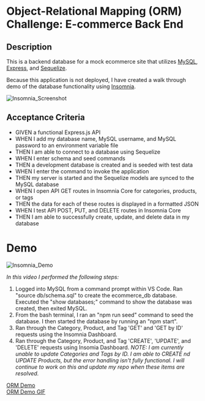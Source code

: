 # Object-Relational Mapping (ORM) Challenge: E-commerce Back End

## Description
This is a backend database for a mock ecommerce site that utilizes [MySQL]("https://dev.mysql.com/doc/"), [Express]("https://expressjs.com/"), and [Sequelize]("https://sequelize.org/").

Because this application is not deployed, I have created a walk through demo of the database functionality using [Insomnia]("https://support.insomnia.rest/"). 

![Insomnia_Screenshot](https://github.com/LynseyVandenberg/ORM-Challenge-E-commerce-Back-End/blob/b534499771bfec6d63fc8d091fbc71d88323e8e3/media/Insomnia_Screenshot.JPG)

## Acceptance Criteria
* GIVEN a functional Express.js API
* WHEN I add my database name, MySQL username, and MySQL password to an environment variable file
* THEN I am able to connect to a database using Sequelize
* WHEN I enter schema and seed commands
* THEN a development database is created and is seeded with test data
* WHEN I enter the command to invoke the application
* THEN my server is started and the Sequelize models are synced to the MySQL database
* WHEN I open API GET routes in Insomnia Core for categories, products, or tags
* THEN the data for each of these routes is displayed in a formatted JSON
* WHEN I test API POST, PUT, and DELETE routes in Insomnia Core
* THEN I am able to successfully create, update, and delete data in my database

# Demo

![Insomnia_Demo](https://github.com/LynseyVandenberg/ORM-Challenge-E-commerce-Back-End/blob/9945af6691058736fd9e03a1195eaafa670f06ff/media/ORM_DEMO_GIF.gif)

_In this video I performed the following steps:_
1. Logged into MySQL from a command prompt within VS Code. Ran "source db/schema.sql" to create the ecommerce_db database. Executed the "show databases;" command to show the database was created, then exited MySQL.
2. From the bash terminal, I ran an "npm run seed" command to seed the database. I then started the database by running an "npm start".
3. Ran through the Category, Product, and Tag 'GET' and 'GET by ID' requests using the Insomnia Dashboard.
4. Ran through the Category, Product, and Tag 'CREATE', 'UPDATE', and 'DELETE' requests using Insomia Dashboard. 
_NOTE: I am currently unable to update Categories and Tags by ID. I am able to CREATE nd UPDATE Products, but the error handling isn't fully functional. I will continue to work on this and update my repo when these items are resolved._

[ORM Demo](https://github.com/LynseyVandenberg/ORM-Challenge-E-commerce-Back-End/blob/d4a1b25bc3d687a51dfdbe62e38158b3e9f3bf83/media/ORM_DEMO.mp4)
<br>
[ORM Demo GIF](https://github.com/LynseyVandenberg/ORM-Challenge-E-commerce-Back-End/blob/97f38f7796bcb6e7437c56e6a9078ebe85924d81/media/ORM_DEMO_GIF.gif)
